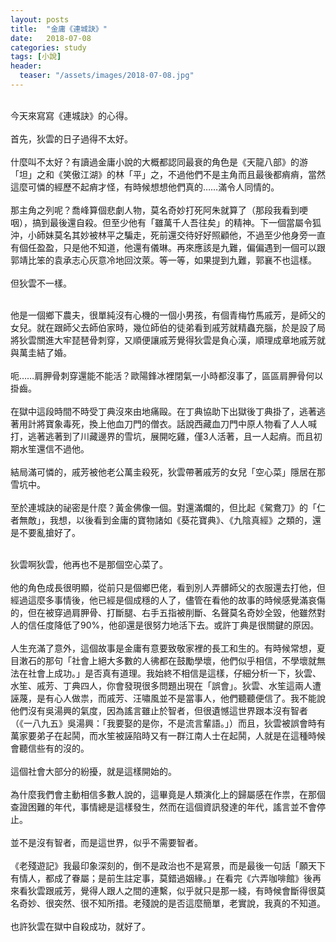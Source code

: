 ```yaml
---
layout: posts
title:  "金庸《連城訣》"
date:   2018-07-08
categories: study
tags: [小說]
header: 
  teaser: "/assets/images/2018-07-08.jpg"
---
```

<br>
今天來寫寫《連城訣》的心得。<br><br>
首先，狄雲的日子過得不太好。<br><br>
什麼叫不太好？有讀過金庸小說的大概都認同最衰的角色是《天龍八部》的游「坦」之和《笑傲江湖》的林「平」之，不過他們不是主角而且最後都痟痟，當然這麼可憐的經歷不起痟才怪，有時候想想他們真的……滿令人同情的。<br><br>
那主角之列呢？喬峰算個悲劇人物，莫名奇妙打死阿朱就算了（那段我看到哽咽），搞到最後還自殺。但至少他有「雖萬千人吾往矣」的精神。下一個當屬令狐沖，小師妹莫名其妙被林平之騙走，死前還交待好好照顧他，不過至少他身旁一直有個任盈盈，只是他不知道，他還有儀琳。再來應該是九難，偏偏遇到一個可以跟郭靖比笨的袁承志心灰意冷地回汶萊。等一等，如果提到九難，郭襄不也這樣。<br><br>
但狄雲不一樣。<br><br>

他是一個鄉下農夫，很單純沒有心機的一個小男孩，有個青梅竹馬戚芳，是師父的女兒。就在跟師父去師伯家時，幾位師伯的徒弟看到戚芳就精蟲充腦，於是設了局將狄雲關進大牢琵琶骨刺穿，又順便讓戚芳覺得狄雲是負心漢，順理成章地戚芳就與萬圭結了婚。<br><br>
呃……肩胛骨刺穿還能不能活？歐陽鋒冰裡閉氣一小時都沒事了，區區肩胛骨何以掛齒。<br><br>
在獄中這段時間不時受丁典沒來由地痛毆。在丁典協助下出獄後丁典掛了，逃著逃著用計將寶象毒死，換上他血刀門的僧衣。話說西藏血刀門中原人物看了人人喊打，逃著逃著到了川藏邊界的雪坑，展開吃雞，僅3人活著，且一人起痟。而且初期水笙還信不過他。<br><br>
結局滿可憐的，戚芳被他老公萬圭殺死，狄雲帶著戚芳的女兒「空心菜」隱居在那雪坑中。<br><br>
至於連城訣的祕密是什麼？黃金佛像一個。對還滿爛的，但比起《駌鴦刀》的「仁者無敵」，我想，以後看到金庸的寶物諸如《葵花寶典》、《九陰真經》之類的，還是不要亂搶好了。<br><br>

狄雲啊狄雲，他再也不是那個空心菜了。<br><br>
他的角色成長很明顯，從前只是個鄉巴佬，看到別人弄髒師父的衣服還去打他，但經過這麼多事情後，他已經是個成穩的人了，儘管在看他的故事的時候感覺滿哀傷的，但在被穿過肩胛骨、打斷腿、右手五指被削斷、名聲莫名奇妙全毀，他雖然對人的信任度降低了90%，他卻還是很努力地活下去。或許丁典是很關鍵的原因。<br><br>
人生充滿了意外，這個故事是金庸有意要致敬家裡的長工和生的。有時候常想，夏目潄石的那句「社會上絕大多數的人彿都在鼓勵學壞，他們似乎相信，不學壞就無法在社會上成功。」是否真有道理。我始終不相信是這樣，仔細分析一下，狄雲、水笙、戚芳、丁典四人，你會發現很多問題出現在「誤會」。狄雲、水笙這兩人遭誣蔑，是有心人做祟，而戚芳、汪嘯風並不是當事人，他們聽聽便信了。我不能說他們沒有吳湯興的氣度，因為謠言雖止於智者，但很遺憾這世界跟本沒有智者（《一八九五》吳湯興：「我要娶的是你，不是流言輩語。」）而且，狄雲被誤會時有萬家要弟子在起鬨，而水笙被誣陷時又有一群江南人士在起鬨，人就是在這種時候會聽信些有的沒的。<br><br>
這個社會大部分的紛擾，就是這樣開始的。<br><br>
為什麼我們會主動相信多數人說的，這畢竟是人類演化上的歸屬感在作祟，在那個查證困難的年代，事情總是這樣發生，然而在這個資訊發達的年代，謠言並不會停止。<br><br>
並不是沒有智者，而是這世界，似乎不需要智者。<br><br>
《老殘遊記》我最印象深刻的，倒不是政治也不是寫景，而是最後一句話「願天下有情人，都成了眷屬；是前生註定事，莫錯過姻緣。」在看完《六弄咖啡館》後再來看狄雲跟戚芳，覺得人跟人之間的連繫，似乎就只是那一綫，有時候會斷得很莫名奇妙、很突然、很不知所措。老殘說的是否這麼簡單，老實說，我真的不知道。<br><br>
也許狄雲在獄中自殺成功，就好了。<br><br>